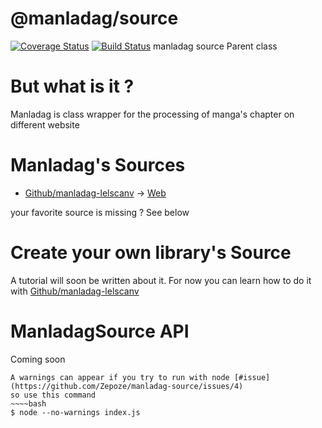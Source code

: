 # @manladag/source
[![Coverage Status](https://coveralls.io/repos/github/Zepoze/manladag-source/badge.svg?branch=master)](https://coveralls.io/github/Zepoze/manladag-source?branch=master)  [![Build Status](https://travis-ci.org/Zepoze/manladag-source.svg?branch=master)](https://travis-ci.org/Zepoze/manladag-source)
manladag source Parent class
# But what is it ?
Manladag is class wrapper for the processing of manga's chapter on different website

# Manladag's Sources
- [Github/manladag-lelscanv](https://github.com/Zepoze/manladag-lelscanv) -> [Web](https://lelscanv.com/)

your favorite source is missing ? See below 

# Create your own library's Source
A tutorial will soon be written about it. For now you can learn how to do it with [Github/manladag-lelscanv](https://github.com/Zepoze/manladag-lelscanv)
# ManladagSource API
Coming soon

~~~~
A warnings can appear if you try to run with node [#issue](https://github.com/Zepoze/manladag-source/issues/4)
so use this command
~~~~bash
$ node --no-warnings index.js
~~~~
